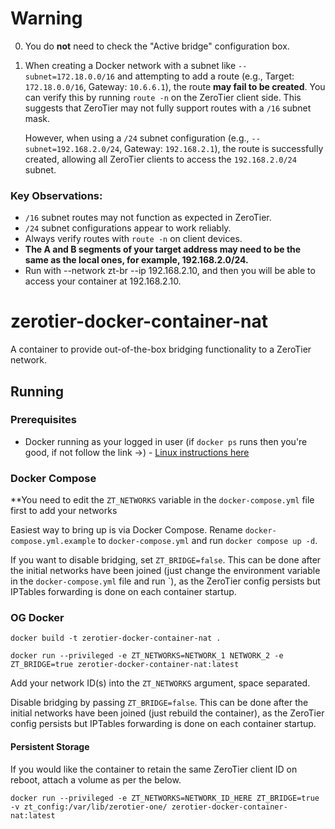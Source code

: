 # Warning

0. You do **not** need to check the "Active bridge" configuration box.

1. When creating a Docker network with a subnet like `--subnet=172.18.0.0/16` and attempting to add a route (e.g., Target: `172.18.0.0/16`, Gateway: `10.6.6.1`), the route **may fail to be created**. You can verify this by running `route -n` on the ZeroTier client side. This suggests that ZeroTier may not fully support routes with a `/16` subnet mask.

   However, when using a `/24` subnet configuration (e.g., `--subnet=192.168.2.0/24`, Gateway: `192.168.2.1`), the route is successfully created, allowing all ZeroTier clients to access the `192.168.2.0/24` subnet.

### Key Observations:
- `/16` subnet routes may not function as expected in ZeroTier.
- `/24` subnet configurations appear to work reliably.
- Always verify routes with `route -n` on client devices.
- **The A and B segments of your target address may need to be the same as the local ones, for example, 192.168.2.0/24.**
- Run with --network zt-br --ip 192.168.2.10, and then you will be able to access your container at 192.168.2.10.

# zerotier-docker-container-nat

A container to provide out-of-the-box bridging functionality to a ZeroTier network.

## Running

### Prerequisites

- Docker running as your logged in user (if `docker ps` runs then you're good, if not follow the link ->) - [Linux instructions here](https://docs.docker.com/engine/install/linux-postinstall/)

### Docker Compose

**You need to edit the `ZT_NETWORKS` variable in the `docker-compose.yml` file first to add your networks

Easiest way to bring up is via Docker Compose. Rename `docker-compose.yml.example` to `docker-compose.yml` and run `docker compose up -d`.

If you want to disable bridging, set `ZT_BRIDGE=false`. This can be done after the initial networks have been joined (just change the environment variable in the `docker-compose.yml` file and run `), as the ZeroTier config persists but IPTables forwarding is done on each container startup.

### OG Docker

`docker build -t zerotier-docker-container-nat .`

`docker run --privileged -e ZT_NETWORKS=NETWORK_1 NETWORK_2 -e ZT_BRIDGE=true zerotier-docker-container-nat:latest`

Add your network ID(s) into the `ZT_NETWORKS` argument, space separated.

Disable bridging by passing `ZT_BRIDGE=false`. This can be done after the initial networks have been joined (just rebuild the container), as the ZeroTier config persists but IPTables forwarding is done on each container startup.

#### Persistent Storage

If you would like the container to retain the same ZeroTier client ID on reboot, attach a volume as per the below.

`docker run --privileged -e ZT_NETWORKS=NETWORK_ID_HERE ZT_BRIDGE=true -v zt_config:/var/lib/zerotier-one/ zerotier-docker-container-nat:latest`
